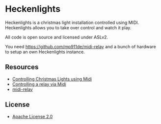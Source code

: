 Heckenlights
============

Heckenlights is a christmas light installation controlled using  MIDI. Heckenlights allows 
you to take over control and watch it play.

All code is open source and licensed under ASLv2.

You need https://github.com/mp911de/midi-relay and a bunch of hardware to setup an own Heckenlights instance.

Resources
---------
* [Controlling Christmas Lights using Midi](https://www.paluch.biz/blog/65-controlling-christmas-lights-using-midi.html)
* [Controlling a relay via Midi](https://www.paluch.biz/blog/64-controlling-a-relay-via-midi.html)
* [midi-relay](https://github.com/mp911de/midi-relay)

License
-------
* [Apache License 2.0](http://www.apache.org/licenses/LICENSE-2.0)